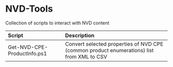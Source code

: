 # NVD-Tools
Collection of scripts to interact with NVD content

| Script        | Description   |
| :------------- |:-------------|
| Get-NVD-CPE-ProductInfo.ps1 | Convert selected properties of NVD CPE (common product enumerations) list from XML to CSV |

